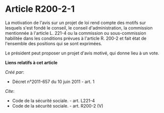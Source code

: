 # Article R200-2-1

La motivation de l'avis sur un projet de loi rend compte des motifs sur lesquels s'est fondé le conseil, le conseil
d'administration, la commission mentionnée à l'article L. 221-4 ou la commission ou sous-commission habilitée dans les
conditions prévues à l'article R. 200-2 et fait état de l'ensemble des positions qui se sont exprimées. 

Le président peut proposer un projet d'avis motivé, qui donne lieu à un vote.

**Liens relatifs à cet article**

_Créé par_:

  - Décret n°2011-657 du 10 juin 2011 - art. 1

_Cite_:

  - Code de la sécurité sociale. - art. L221-4
  - Code de la sécurité sociale. - art. R200-2 (V)
